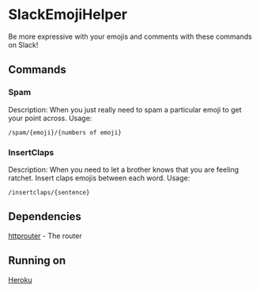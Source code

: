 # SlackEmojiHelper
Be more expressive with your emojis and comments with these commands on Slack!

## Commands

### Spam
Description: When you just really need to spam a particular emoji to get your point across.
Usage:
```
/spam/{emoji}/{numbers of emoji}
```

### InsertClaps
Description: When you need to let a brother knows that you are feeling ratchet. Insert claps emojis between each word.
Usage:
```
/insertclaps/{sentence}
```

## Dependencies
[httprouter](https://github.com/julienschmidt/httprouter) - The router 

## Running on
[Heroku](https://slackemojihelper.herokuapp.com)
